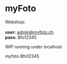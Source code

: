 # myFoto

Webshop: <br><br>
<b>user:</b> admin@myfoto.ch <br>
<b>pass:</b> Bfo12345 

WIP running under localhost


myfoto
Bfo12345

